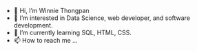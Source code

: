 - 👋 Hi, I’m Winnie Thongpan 
- 👀 I’m interested in Data Science, web developer, and software development.
- 🌱 I’m currently learning SQL, HTML, CSS.
- 📫 How to reach me ...

<!---
cestsuperwin59/cestsuperwin59 is a ✨ special ✨ repository because its `README.md` (this file) appears on your GitHub profile.
You can click the Preview link to take a look at your changes.
--->
